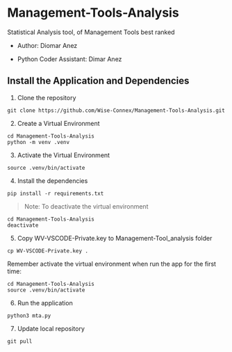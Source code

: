 # Management-Tools-Analysis

Statistical Analysis tool, of Management Tools best ranked

- Author: Diomar Anez

- Python Coder Assistant: Dimar Anez

## Install the Application and Dependencies

1. Clone the repository

```
git clone https://github.com/Wise-Connex/Management-Tools-Analysis.git
```

2. Create a Virtual Environment

```
cd Management-Tools-Analysis
python -m venv .venv
```

3. Activate the Virtual Environment

```
source .venv/bin/activate
```

4. Install the dependencies

```
pip install -r requirements.txt
```

> Note: To deactivate the virtual environment

```
cd Management-Tools-Analysis
deactivate
```

5. Copy WV-VSCODE-Private.key to Management-Tool_analysis folder

```
cp WV-VSCODE-Private.key .
```

Remember activate the virtual environment when run the app for the first time:

```
cd Management-Tools-Analysis
source .venv/bin/activate
```

6. Run the application

```
python3 mta.py
```

7. Update local repository

```
git pull
```
